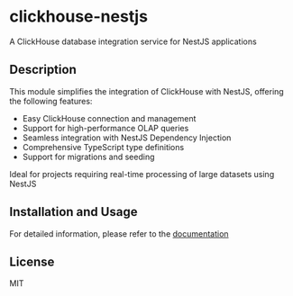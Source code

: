 # clickhouse-nestjs

A ClickHouse database integration service for NestJS applications

## Description

This module simplifies the integration of ClickHouse with NestJS, offering the following features:

- Easy ClickHouse connection and management
- Support for high-performance OLAP queries
- Seamless integration with NestJS Dependency Injection
- Comprehensive TypeScript type definitions
- Support for migrations and seeding

Ideal for projects requiring real-time processing of large datasets using NestJS

## Installation and Usage

For detailed information, please refer to the [documentation](./docs/README.md)

## License

MIT
